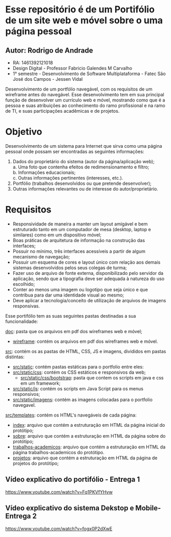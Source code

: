 # Esse repositório é de um Portifólio de um site web e móvel sobre o uma página pessoal

## Autor: Rodrigo de Andrade 
* RA: 1461392121018
* Design Digital - Professor Fabricio Galendes M Carvalho
* 1° semestre - Desenvolvimento de Software Multiplataforma - Fatec São José dos Campos - Jessen Vidal

Desenvolvimento de um portfólio navegável, com os requisitos de um wireframe antes do navegável. Esse desenvolvimento tem em sua principal função de desenvolver um currículo web e móvel, mostrando como que é a pessoa e suas atribuições ao conhecimento do ramo profissional e na ramo de TI, e suas participações acadêmicas e de projetos. 

# Objetivo
Desenvolvimento de um sistema para Internet que sirva como uma página pessoal onde possam ser encontradas as seguintes informações:
 1. Dados do proprietário do sistema (autor da página/aplicação web); <br/>
    a. Uma foto que contenha efeitos de redimensionamento e filtro;
    <br/>
    b. Informações educacionais;
    <br/>
    c. Outras informações pertinentes (interesses, etc.). 
  2. Portfólio (trabalhos desenvolvidos ou que pretende desenvolver); 
  3. Outras informações relevantes ou de interesse do autor/proprietário. 

# Requisitos
* Responsividade de maneira a manter um layout amigável e bem estruturado tanto em um computador de mesa (desktop, laptop e similares) como em um dispositivo móvel;
* Boas  práticas  de  arquitetura  de  informação  na  construção  das interfaces;
* Possuir no mínimo, três interfaces acessíveis a partir de algum mecanismo de navegação;
* Possuir um esquema de cores e layout único com relação aos demais sistemas desenvolvidos  pelos  seus  colegas  de  turma;
* Fazer  uso  de  arquivo  de  fonte  externa,  disponibilizado  pelo  servidor  da aplicação, sendo que a tipografia deve ser adequada à natureza do uso escolhido;
* Conter ao menos uma imagem ou logotipo que seja único e que contribua para dar uma identidade visual ao mesmo;
*  Deve  aplicar  a  tecnologia/conceito  de utilização  de  arquivos  de  imagens responsivas. 


Esse portifólio tem as suas seguintes pastas destinadas a sua funcionalidade:

[doc](/doc): pasta que os arquivos em pdf dos wireframes web e móvel;
* [wireframe](doc/wireframe_desktop_e_mobile.pdf): contém os arquivos em pdf dos wireframes web e móvel.
  
[src](/src): contém os as pastas de HTML, CSS, JS e imagens, divididos em pastas distintas:
* [src/static](/src/static): contém pastas estáticas para o portfolio entre eles:
* [src/static/css](/src/static/css): contém os CSS estáticos e responsivos da web; 
	* [src/static/css/bootstrap](src/static/css/boostrap): pasta que contem os scripts em java e css em um framework;
* [src/static/js](/src/static/js): contém os scripts em Java Script para os menus responsivos;
* [src/static/imagens](/src/static/imagens): contém as imagens colocadas para o portfolio navegavel.

[src/templates](/src/templates): contém os HTML's navegáveis de cada página:
* [index](/src/templates/index.html): arquivo que contém a estruturação em HTML da página inicial do protótipo;
* [sobre](/src/templates/sobre.html): arquivo que contém a estruturação em HTML da página sobre do protótipo;
* [trabalhos-academicos](/src/templates/trabalhos-academicos.html): arquivo que contém a estruturação em HTML da página trabalhos-academicos do protótipo.
* [projetos](/src/templates/projetos.html): arquivo que contém a estruturação em HTML da página de projetos do protótipo;




## Vídeo explicativo do portifólio - Entrega 1
https://www.youtube.com/watch?v=Fq1PKVfYHvw

## Vídeo explicativo do sistema Dekstop e Mobile- Entrega 2
https://www.youtube.com/watch?v=fogx0P2dXwE